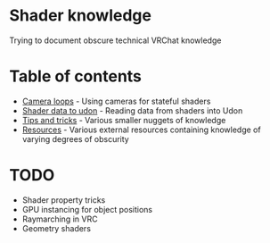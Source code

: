 # Shader knowledge
Trying to document obscure technical VRChat knowledge

# Table of contents
- [Camera loops](camera-loops.md) - Using cameras for stateful shaders
- [Shader data to udon](shader-data-to-udon.md) - Reading data from shaders into Udon
- [Tips and tricks](tips-and-tricks.md) - Various smaller nuggets of knowledge
- [Resources](resources.md) - Various external resources containing knowledge of varying degrees of obscurity

# TODO
- Shader property tricks
- GPU instancing for object positions
- Raymarching in VRC
- Geometry shaders